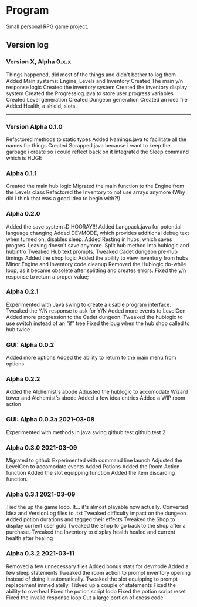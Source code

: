 # Program
 Small personal RPG game project.

## Version log

### Version X, Alpha 0.x.x

Things happened, did most of the things and didn't bother to log them
Added Main systems: Engine, Levels and Inventory
Created The main y/n response logic
Created the inventory system
Created the inventory display system
Created the Progresslog.java to store user progress variables
Created Level generation
Created Dungeon generation
Created an idea file
Added Health, a shield, slots.

------------------------------

### Version Alpha 0.1.0
Refactored methods to static types
Added Namings.java to facilitate all the names for things
Created Scrapped.java because i want to keep the garbage i create so i could reflect back on it
Integrated the Sleep command which is HUGE

### Alpha 0.1.1
Created the main hub logic
Migrated the main function to the Engine from the Levels class
Refactored the Inventory to not use arrays anymore (Why did i think that was a good idea to begin with?!)

### Alpha 0.2.0
Added the save system :D HOORAY!!!
Added Langpack.java for potential language changing
Added DEVMODE, which provides additional debug text when turned on, disables sleep.
Added Resting in hubs, which saves progres. Leaving doesn't save anymore.
Split hub method into hublogic and hubintro
Tweaked Hub text prompts.
Tweaked Cadet dungeon pre-hub timings
Added the shop logic
Added the ability to view inventory from hubs
Minor Engine and Inventory code cleanup
Removed the Hublogic do-while loop, as it became obsolete after splitting and creates errors.
Fixed the y/n response to return a proper value;

### Alpha 0.2.1
Experimented with Java swing to create a usable program interface.
Tweaked the Y/N response to ask for Y/N
Added more events to LevelGen
Added more progression to the Cadet dungeon.
Tweaked the hublogic to use switch instead of an "if" tree
Fixed the bug when the hub shop called to hub twice

### GUI: Alpha 0.0.2
Added more options
Added the ability to return to the main menu from options

### Alpha 0.2.2
Added the Alchemist's abode
Adjusted the hublogic to accomodate Wizard tower and Alchemist's abode
Added a few idea entries
Added a WIP room action

### GUI: Alpha 0.0.3a	2021-03-08
Experimented with methods in java swing
	github test
	github test 2
	
### Alpha 0.3.0		2021-03-09
Migrated to github
Experimented with command line launch
Adjusted the LevelGen to accomodate events
Added Potions
Added the Room Action function
Added the slot equipping function
Added the item discarding function.

### Alpha 0.3.1		2021-03-09
Tied the up the game loop. It... it's almost playable now actually.
Converted Idea and VersionLog files to .txt
Tweaked difficulty impact on the dungeon
Added potion durations and tagged their effects
Tweaked the Shop to display current user gold
Tweaked the Shop to go back to the shop after a purchase.
Tweaked the Inventory to display health healed and current health after healing

### Alpha 0.3.2		2021-03-11
Removed a few unnecessary files
Added bonus stats for devmode
Added a few sleep statements
Tweaked the room action to prompt inventory opening instead of doing it automatically.
Tweaked the slot equipping to prompt replacement immediatelly.
Tidyed up a couple of statements
Fixed the ability to overheal
Fixed the potion script loop
Fixed the potion script reset
Fixed the invalid response loop
Cut a large portion of exess code



